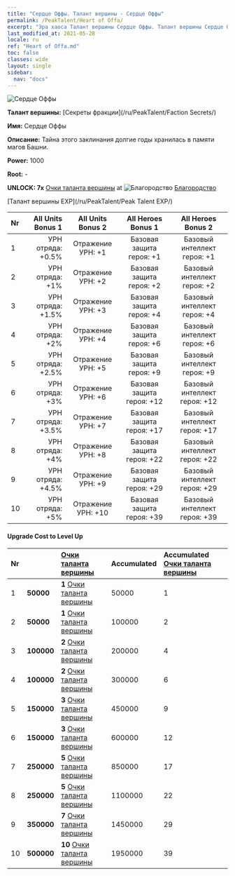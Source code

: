 ```yaml
---
title: "Сердце Оффы. Талант вершины - Сердце Оффы"
permalink: /PeakTalent/Heart of Offa/
excerpt: "Эра хаоса Талант вершины Сердце Оффы. Талант вершины Сердце Оффы. Сердце Оффы"
last_modified_at: 2021-05-28
locale: ru
ref: "Heart of Offa.md"
toc: false
classes: wide
layout: single
sidebar:
  nav: "docs"
---
```


  ![Сердце Оффы](/images/pt/talent_3008.png)

  **Талант вершины:** [Секреты фракции](/ru/PeakTalent/Faction Secrets/)

  **Имя:** Сердце Оффы

  **Описание:** Тайна этого заклинания долгие годы хранилась в памяти магов Башни.

  **Power:** 1000

  **Root:** -

  **UNLOCK: 7x** [Очки таланта вершины](/ItemsRU/con_934/) at ![Благородство](/images/pt/talent_3006.png) [Благородство](/ru/PeakTalent/Chivalry/)

  [Талант вершины EXP](/ru/PeakTalent/Peak Talent EXP/)

  | Nr | All Units Bonus 1 | All Units Bonus 2 | All Heroes Bonus 1 | All Heroes Bonus 2 |
  |:---|--------------:|:-------------:|:-------------:|:-------------:|
  | 1 | УРН отряда: +0.5% | Отражение УРН: +1 | Базовая защита героя: +1 | Базовый интеллект героя: +1 |
  | 2 | УРН отряда: +1% | Отражение УРН: +2 | Базовая защита героя: +2 | Базовый интеллект героя: +2 |
  | 3 | УРН отряда: +1.5% | Отражение УРН: +3 | Базовая защита героя: +4 | Базовый интеллект героя: +4 |
  | 4 | УРН отряда: +2% | Отражение УРН: +4 | Базовая защита героя: +6 | Базовый интеллект героя: +6 |
  | 5 | УРН отряда: +2.5% | Отражение УРН: +5 | Базовая защита героя: +9 | Базовый интеллект героя: +9 |
  | 6 | УРН отряда: +3% | Отражение УРН: +6 | Базовая защита героя: +12 | Базовый интеллект героя: +12 |
  | 7 | УРН отряда: +3.5% | Отражение УРН: +7 | Базовая защита героя: +17 | Базовый интеллект героя: +17 |
  | 8 | УРН отряда: +4% | Отражение УРН: +8 | Базовая защита героя: +22 | Базовый интеллект героя: +22 |
  | 9 | УРН отряда: +4.5% | Отражение УРН: +9 | Базовая защита героя: +29 | Базовый интеллект героя: +29 |
  | 10 | УРН отряда: +5% | Отражение УРН: +10 | Базовая защита героя: +39 | Базовый интеллект героя: +39 |


#### Upgrade Cost to Level Up

  | Nr | <i class="fas fa-coins"/> | [Очки таланта вершины](/ItemsRU/con_934/) | Accumulated <i class="fas fa-coins"/> | Accumulated [Очки таланта вершины](/ItemsRU/con_934/) |
  |:---|:--------------|:-------------|:-------------|:-------------|
  | 1 | **50000** | **1** [Очки таланта вершины](/ItemsRU/con_934/) | 50000 | 1 |
  | 2 | **50000** | **1** [Очки таланта вершины](/ItemsRU/con_934/) | 100000 | 2 |
  | 3 | **100000** | **2** [Очки таланта вершины](/ItemsRU/con_934/) | 200000 | 4 |
  | 4 | **100000** | **2** [Очки таланта вершины](/ItemsRU/con_934/) | 300000 | 6 |
  | 5 | **150000** | **3** [Очки таланта вершины](/ItemsRU/con_934/) | 450000 | 9 |
  | 6 | **150000** | **3** [Очки таланта вершины](/ItemsRU/con_934/) | 600000 | 12 |
  | 7 | **250000** | **5** [Очки таланта вершины](/ItemsRU/con_934/) | 850000 | 17 |
  | 8 | **250000** | **5** [Очки таланта вершины](/ItemsRU/con_934/) | 1100000 | 22 |
  | 9 | **350000** | **7** [Очки таланта вершины](/ItemsRU/con_934/) | 1450000 | 29 |
  | 10 | **500000** | **10** [Очки таланта вершины](/ItemsRU/con_934/) | 1950000 | 39 |
